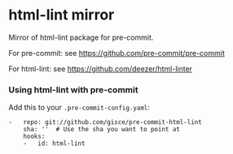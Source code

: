 # html-lint mirror

Mirror of html-lint package for pre-commit.

For pre-commit: see https://github.com/pre-commit/pre-commit

For html-lint: see https://github.com/deezer/html-linter


### Using html-lint with pre-commit

Add this to your `.pre-commit-config.yaml`:

    -   repo: git://github.com/gisce/pre-commit-html-lint
        sha: ''  # Use the sha you want to point at
        hooks:
        -   id: html-lint
